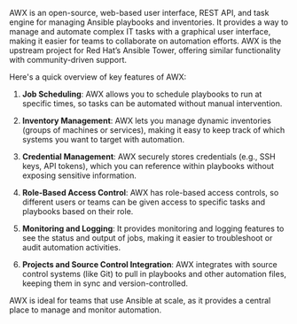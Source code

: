 AWX is an open-source, web-based user interface, REST API, and task engine for managing Ansible playbooks and inventories. It provides a way to manage and automate complex IT tasks with a graphical user interface, making it easier for teams to collaborate on automation efforts. AWX is the upstream project for Red Hat’s Ansible Tower, offering similar functionality with community-driven support.

Here's a quick overview of key features of AWX:

1. **Job Scheduling**: AWX allows you to schedule playbooks to run at specific times, so tasks can be automated without manual intervention.

2. **Inventory Management**: AWX lets you manage dynamic inventories (groups of machines or services), making it easy to keep track of which systems you want to target with automation.

3. **Credential Management**: AWX securely stores credentials (e.g., SSH keys, API tokens), which you can reference within playbooks without exposing sensitive information.

4. **Role-Based Access Control**: AWX has role-based access controls, so different users or teams can be given access to specific tasks and playbooks based on their role.

5. **Monitoring and Logging**: It provides monitoring and logging features to see the status and output of jobs, making it easier to troubleshoot or audit automation activities.

6. **Projects and Source Control Integration**: AWX integrates with source control systems (like Git) to pull in playbooks and other automation files, keeping them in sync and version-controlled.

AWX is ideal for teams that use Ansible at scale, as it provides a central place to manage and monitor automation.
